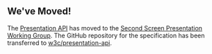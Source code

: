 ## We've Moved!

The [Presentation API](http://w3c.github.io/presentation-api/) has moved to the [Second Screen Presentation Working Group](http://www.w3.org/2014/secondscreen/). The GitHub repository for the specification has been transferred to [w3c/presentation-api](https://github.com/w3c/presentation-api).
